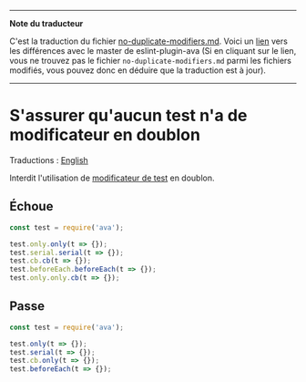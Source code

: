 ___
**Note du traducteur**

C'est la traduction du fichier [no-duplicate-modifiers.md](https://github.com/avajs/eslint-plugin-ava/blob/master/docs/rules/no-duplicate-modifiers.md). Voici un [lien](https://github.com/avajs/eslint-plugin-ava/compare/7542453058c30ebbc79c7bfeb689492fce226d8f...master#diff-470cd3a8a42da4be025dc7828b27072f) vers les différences avec le master de eslint-plugin-ava (Si en cliquant sur le lien, vous ne trouvez pas le fichier `no-duplicate-modifiers.md` parmi les fichiers modifiés, vous pouvez donc en déduire que la traduction est à jour).
___
# S'assurer qu'aucun test n'a de modificateur en doublon

Traductions : [English](https://github.com/avajs/eslint-plugin-ava/blob/master/docs/rules/no-duplicate-modifiers.md)

Interdit l'utilisation de [modificateur de test](https://github.com/avajs/ava-docs/blob/master/fr_FR/docs/01-writing-tests.md) en doublon.


## Échoue

```js
const test = require('ava');

test.only.only(t => {});
test.serial.serial(t => {});
test.cb.cb(t => {});
test.beforeEach.beforeEach(t => {});
test.only.only.cb(t => {});
```


## Passe

```js
const test = require('ava');

test.only(t => {});
test.serial(t => {});
test.cb.only(t => {});
test.beforeEach(t => {});
```
